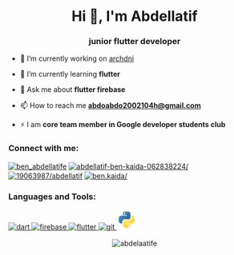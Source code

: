 <h1 align="center">Hi 👋, I'm Abdellatif</h1>
<h3 align="center">junior flutter developer</h3>

 
<!--<p align="left"> <a href="https://github.com/ryo-ma/github-profile-trophy"><img src="https://github-profile-trophy.vercel.app/?username=abdelaatife" alt="abdelaatife" /></a> </p> -->

- 🔭 I’m currently working on [archdni](https://github.com/Archdni)

- 🌱 I’m currently learning **flutter**

- 💬 Ask me about **flutter firebase**

- 📫 How to reach me **abdoabdo2002104h@gmail.com**

- ⚡ I am **core team member in Google developer students club**

<h3 align="left">Connect with me:</h3>
<p align="left">
<a href="https://twitter.com/ben_abdellatife" target="blank"><img align="center" src="https://raw.githubusercontent.com/rahuldkjain/github-profile-readme-generator/master/src/images/icons/Social/twitter.svg" alt="ben_abdellatife" height="30" width="40" /></a>
<a href="https://linkedin.com/in/abdellatif-ben-kaida-062838224/" target="blank"><img align="center" src="https://raw.githubusercontent.com/rahuldkjain/github-profile-readme-generator/master/src/images/icons/Social/linked-in-alt.svg" alt="abdellatif-ben-kaida-062838224/" height="30" width="40" /></a>
<a href="https://stackoverflow.com/users/19063987/abdellatif" target="blank"><img align="center" src="https://raw.githubusercontent.com/rahuldkjain/github-profile-readme-generator/master/src/images/icons/Social/stack-overflow.svg" alt="19063987/abdellatif" height="30" width="40" /></a>
<a href="https://instagram.com/ben.kaida/" target="blank"><img align="center" src="https://raw.githubusercontent.com/rahuldkjain/github-profile-readme-generator/master/src/images/icons/Social/instagram.svg" alt="ben.kaida/" height="30" width="40" /></a>
</p>

<h3 align="left">Languages and Tools:</h3>
<p align="left"> <a href="https://dart.dev" target="_blank" rel="noreferrer"> <img src="https://www.vectorlogo.zone/logos/dartlang/dartlang-icon.svg" alt="dart" width="40" height="40"/> </a> <a href="https://firebase.google.com/" target="_blank" rel="noreferrer"> <img src="https://www.vectorlogo.zone/logos/firebase/firebase-icon.svg" alt="firebase" width="40" height="40"/> </a> <a href="https://flutter.dev" target="_blank" rel="noreferrer"> <img src="https://www.vectorlogo.zone/logos/flutterio/flutterio-icon.svg" alt="flutter" width="40" height="40"/> </a> <a href="https://git-scm.com/" target="_blank" rel="noreferrer"> <img src="https://www.vectorlogo.zone/logos/git-scm/git-scm-icon.svg" alt="git" width="40" height="40"/> </a> <a href="https://www.python.org" target="_blank" rel="noreferrer"> <img src="https://raw.githubusercontent.com/devicons/devicon/master/icons/python/python-original.svg" alt="python" width="40" height="40"/> </a> </p>

<p align="center"><img align="center" src="https://github-readme-streak-stats.herokuapp.com/?user=abdelaatife&" alt="abdelaatife" /></p>

